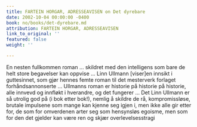 ```yaml
---
title: FARTEIN HORGAR, ADRESSEAVISEN on Det dyrebare
date: 2002-10-04 00:00:00 -0400
book: no/books/det-dyrebare.md
attribution: FARTEIN HORGAR, ADRESSEAVISEN
link_to_original: ''
featured: false
weight: ''

---
```

En nesten fullkommen roman … skildret med den intelligens som bare de helt store begavelser kan oppvise … Linn Ullmann \[viser\]en innsikt i guttesinnet, som gjør hennes femte roman til det mesterverk forlaget forhåndsannonserte … Ullmanns roman er historie på historie på historie, alle innvevd og innfløkt i hverandre, og det fungerer … Det Linn Ullmann er så utrolig god på (i bok etter bok!), nemlig å skildre de rå, kompromissløse, brutale impulsene som mange kan kjenne seg igjen i, men ikke alle gir etter for, de som for omverdenen arter seg som hensynsløs egoisme, men som for den det gjelder kan være ren og skjær overlevelsesstragi